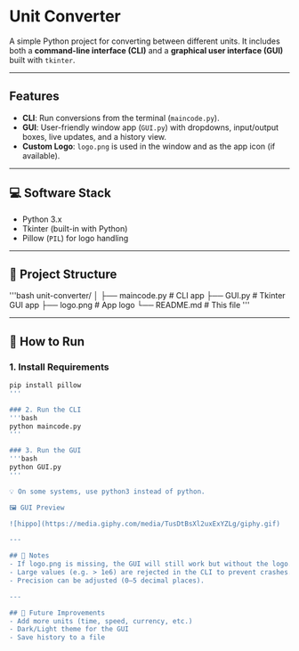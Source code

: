 # Unit Converter

A simple Python project for converting between different units. It includes both a **command-line interface (CLI)** and a **graphical user interface (GUI)** built with `tkinter`.

---

## Features
- **CLI**: Run conversions from the terminal (`maincode.py`).
- **GUI**: User-friendly window app (`GUI.py`) with dropdowns, input/output boxes, live updates, and a history view.
- **Custom Logo**: `logo.png` is used in the window and as the app icon (if available).

---

## 💻 Software Stack

- Python 3.x  
- Tkinter (built-in with Python)  
- Pillow (`PIL`) for logo handling  

---

## 📁 Project Structure
'''bash
unit-converter/
│
├── maincode.py # CLI app
├── GUI.py # Tkinter GUI app
├── logo.png # App logo
└── README.md # This file
'''

---

## 🚀 How to Run

### 1. Install Requirements
```bash
pip install pillow
'''

### 2. Run the CLI
'''bash
python maincode.py
'''

### 3. Run the GUI
'''bash
python GUI.py
'''

💡 On some systems, use python3 instead of python.

🖼️ GUI Preview

![hippo](https://media.giphy.com/media/TusDtBsXl2uxExYZLg/giphy.gif)

---

## 📝 Notes
- If logo.png is missing, the GUI will still work but without the logo.
- Large values (e.g. > 1e6) are rejected in the CLI to prevent crashes.
- Precision can be adjusted (0–5 decimal places).

---

## 🔧 Future Improvements
- Add more units (time, speed, currency, etc.)
- Dark/Light theme for the GUI
- Save history to a file
